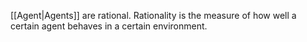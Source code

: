 [[Agent|Agents]] are rational. Rationality is the measure of how well a certain agent behaves in a certain environment. 
